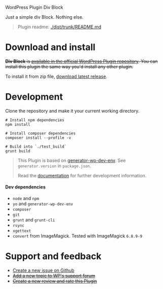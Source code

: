 WordPress Plugin Div Block

Just a simple div Block. Nothing else.

> Plugin readme: [./dist/trunk/README.md](https://github.com/jhotadhari/div-block/tree/master/dist/trunk)

# Download and install

~~**Div Block** is [available in the official WordPress Plugin repository](https://wordpress.org/plugins/div-block/). You can install this plugin the same way you'd install any other plugin.~~

To install it from zip file, [download latest release](https://github.com/jhotadhari/div-block/releases/latest).

# Development

Clone the repository and make it your current working directory.

```
# Install npm dependencies
npm install

# Install composer dependencies
composer install --profile -v

# Build into `./test_build`
grunt build
```

> This Plugin is based on [generator-wp-dev-env](https://github.com/croox/generator-wp-dev-env). See `generator.version` in `package.json`.
>
> Read the [documentation](https://github.com/croox/generator-wp-dev-env#documentation) for further development information.

#### Dev dependencies

- `node` and `npm`
- `yo` and `generator-wp-dev-env`
- `composer`
- `git`
- `grunt`  and  `grunt-cli`
- `rsync`
- `xgettext`
- `convert` from ImageMagick. Tested with ImageMagick `6.8.9-9`

# Support and feedback

* [Create a new issue on Github](https://github.com/jhotadhari/div-block/issues/new)
* ~~[Add a new topic to WP's support forum](https://wordpress.org/support/plugin/div-block)~~
* ~~[Create a new review and rate this Plugin](https://wordpress.org/support/plugin/div-block/reviews/#new-post)~~
